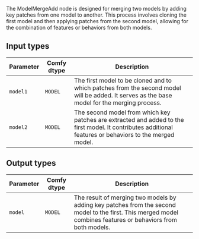 
The ModelMergeAdd node is designed for merging two models by adding key patches from one model to another. This process involves cloning the first model and then applying patches from the second model, allowing for the combination of features or behaviors from both models.
## Input types

| Parameter | Comfy dtype | Description |
|-----------|-------------|-------------|
| `model1`  | `MODEL`     | The first model to be cloned and to which patches from the second model will be added. It serves as the base model for the merging process. |
| `model2`  | `MODEL`     | The second model from which key patches are extracted and added to the first model. It contributes additional features or behaviors to the merged model. |

## Output types

| Parameter | Comfy dtype | Description |
|-----------|-------------|-------------|
| `model`   | `MODEL`     | The result of merging two models by adding key patches from the second model to the first. This merged model combines features or behaviors from both models. |